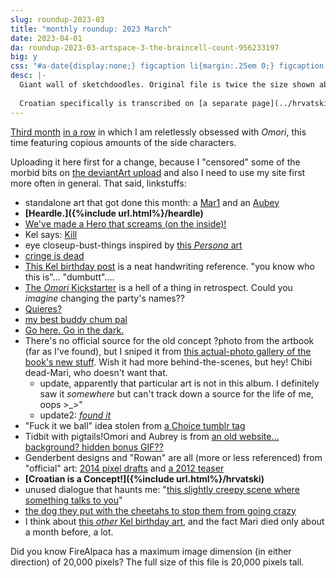 ```yaml
---
slug: roundup-2023-03
title: "monthly roundup: 2023 March"
date: 2023-04-01
da: roundup-2023-03-artspace-3-the-braincell-count-956233197
big: y
css: "#a-date{display:none;} figcaption li{margin:.25em 0;} figcaption li>ul>li{margin:0;} details div{font-family:sans-serif; font-size:.85em;} .box li{margin:.15em 0;}"
desc: |-
  Giant wall of sketchdoodles. Original file is twice the size shown above; click for fullsize (opens in new window/tab).
  
  Croatian specifically is transcribed on [a separate page](../hrvatski).<!--\[handwriting transcript TBA]-->
---
```

[Third month](roundup-2023-01) [in a row](roundup-2023-02) in which I am reletlessly obsessed with <i class="omo">Omori</i>, this time featuring copious amounts of the side characters. 

Uploading it here first for a change, because I "censored" some of the morbid bits on [the deviantArt upload](https://www.deviantart.com/a-flyleaf/art/roundup-2023-03-artspace-3-the-braincell-count-956233197) and also I need to use my site first more often in general. That said, linkstuffs:

- standalone art that got done this month: a [Mar1](mar1) and an [Aubey](smad)
- <b>[Heardle.]({%include url.html%}/heardle)</b>
- [We've made a Hero that screams (on the inside)!](https://knowyourmeme.com/memes/ive-made-a-robot-that-screams)
- Kel says: [<span class="omo">Kill</span>](https://knowyourmeme.com/memes/snapchat-kill-guy)
- eye closeup-bust-things inspired by [this <i>Persona</i> art](https://caterpie.tumblr.com/post/94579145947)
- [cringe is dead](https://knowyourmeme.com/memes/shreks-cringe-compilation)
- [This Kel birthday post](https://www.omocat-blog.com/post/667541959201701889/happy-birthday-kel) is a neat handwriting reference. "you know who this is"... "dumbutt"....
- [The <i class="omo">Omori</i> Kickstarter](https://www.kickstarter.com/projects/omocat/omori) is a hell of a thing in retrospect. Could you *imagine* changing the party's names??
- [Quieres?](https://knowyourmeme.com/memes/quieres)
- [my best buddy chum pal](https://annoyingdogsprite.tumblr.com/post/131886235407/you-guys-ask-for-it-quality-sans-from-utg)
- [Go here. Go in the dark.](https://sirenspells.tumblr.com/post/662905409181483008/hey-again-i-didnt-mean-for-all-of-them-to-be)
- There's no official source for the old concept ?photo from the artbook (far as I've found), but I sniped it from [this actual-photo gallery of the book's new stuff](https://web.archive.org/web/20230503015449/https://notabird.site/aspiring_aster/status/1635793726709837824). Wish it had more behind-the-scenes, but hey! Chibi dead-Mari, who doesn't want that.
	- update, apparently that particular art is not in this album. I definitely saw it *somewhere* but can't track down a source for the life of me, oops >\_>\"
	- update2: [<i class="omo">found it</i>](https://web.archive.org/web/20230425190313/https://nitter.net/rowannullart/status/1635751058482819073#m)
- "Fuck it we ball" idea stolen from [a Choice tumblr tag](https://sirenspells.tumblr.com/post/712354324746010624)
- Tidbit with pigtails!Omori and Aubrey is from [an old website... background? hidden bonus GIF??](https://old.reddit.com/r/OMORI/comments/orpk6q/omori_old_websites_backgrounds/)
- Genderbent designs and "Rowan" are all (more or less referenced) from "official" art: [2014 pixel drafts](https://www.omocat-blog.com/post/184424886265/very-first-pixel-drafts-of-the-omori-cast-a-lot) and [a 2012 teaser](https://www.omocat-blog.com/post/37325412044/omori-teaser-rowan)
- <b>[Croatian is a Concept!]({%include url.html%}/hrvatski)</b>
- unused dialogue that haunts me: "[this slightly creepy scene where something talks to you](https://old.reddit.com/r/OMORI/comments/n3mesl/major_spoilers_unused_dialogue_suggests_truth_was/)"
- [the dog they put with the cheetahs to stop them from going crazy](https://www.tumblr.com/katieaki/709457611082416128/couples-t-shirt-idea)
- I think about [this *other* Kel birthday art](https://www.omocat-blog.com/post/667542581421408256/kel-became-happy), and the fact Mari died only about a month before, a lot.

Did you know FireAlpaca has a maximum image dimension (in either direction) of 20,000 pixels? The full size of this file is 20,000 pixels tall.
